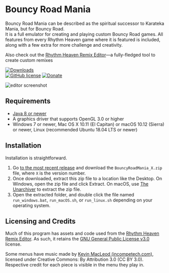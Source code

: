 # Bouncy Road Mania

Bouncy Road Mania can be described as the spiritual successor to Karateka Mania, but for Bouncy Road.<br>
It is a full emulator for creating and playing custom Bouncy Road games. All features from
every Rhythm Heaven game where it is featured is included, along with a few extra for more challenge and creativity.

Also check out the [Rhythm Heaven Remix Editor](https://github.com/chrislo27/RhythmHeavenRemixEditor)—a fully-fledged tool to create custom remixes<br>

[![Downloads](https://img.shields.io/github/downloads/chrislo27/BouncyRoadMania/total.svg)](https://github.com/chrislo27/BouncyRoadMania/releases)<br>
[![GitHub license](https://img.shields.io/github/license/chrislo27/RhythmHeavenRemixEditor.svg)](https://github.com/chrislo27/BouncyRoadMania/blob/dev/LICENSE.txt)
[![Donate](https://img.shields.io/badge/Donate-PayPal-blue.svg?logo=paypal)](https://www.paypal.com/cgi-bin/webscr?cmd=_s-xclick&hosted_button_id=VA45DPLCC4958)

![editor screenshot](https://user-images.githubusercontent.com/6299069/58276568-a7571780-7d4c-11e9-8c4a-1383736cf698.png)

## Requirements
* [Java 8 or newer](https://java.com/en/download/)
* A graphics driver that supports OpenGL 3.0 or higher
* Windows 7 or newer, Mac OS X 10.11 (El Capitan) or macOS 10.12 (Sierra) or newer, Linux (recommended Ubuntu 18.04 LTS or newer)

## Installation
Installation is straightforward.
1. Go [to the most recent release](https://github.com/chrislo27/BouncyRoadMania/releases/latest) and download the `BouncyRoadMania_X.zip` file, where `X` is the version number.
2. Once downloaded, extract this zip file to a location like the Desktop. On Windows, open the zip file and click Extract. On macOS, use [The Unarchiver](https://theunarchiver.com/) to extract the zip file.
3. Open the extracted folder, and double click the file named `run_windows.bat`, `run_macOS.sh`, or `run_linux.sh` depending on your operating system.

## Licensing and Credits
Much of this program has assets and code used from the [Rhythm Heaven Remix Editor](https://github.com/chrislo27/RhythmHeavenRemixEditor).
As such, it retains the [GNU General Public License v3.0](LICENSE.txt) license.

Some menus have music made by [Kevin MacLeod (incompetech.com)](https://incompetech.com/), licensed under
Creative Commons: By Attribution 3.0 (CC BY 3.0). Respective credit for each piece is visible in the menu they play in.
